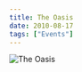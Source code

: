 ```yaml
---
title: The Oasis
date: 2010-08-17
tags: ["Events"]
---
```


![The Oasis](/rm_ation/images/2010-08-17.jpg)
